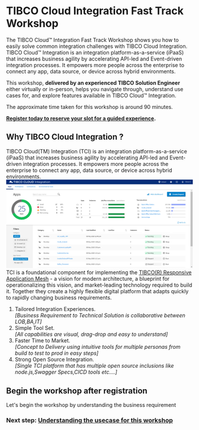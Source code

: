 # TIBCO Cloud Integration Fast Track Workshop

The TIBCO Cloud™ Integration Fast Track Workshop shows you how to easily solve common integration challenges with TIBCO Cloud Integration. TIBCO Cloud™ Integration is an integration platform-as-a-service (iPaaS) that increases business agility by accelerating API-led and Event-driven integration processes. It empowers more people across the enterprise to connect any app, data source, or device across hybrid environments.

This workshop, **delivered by an experienced TIBCO Solution Engineer** either virtually or in-person, helps you navigate through, understand use cases for, and explore features available in TIBCO Cloud™ Integration.

The approximate time taken for this workshop is around 90 minutes.

**[Register today to reserve your slot for a guided experience](https://www.tibco.com/tibco-cloud-integration-workshop).**

## Why TIBCO Cloud Integration ?
TIBCO Cloud(TM) Integration (TCI) is an integration platform-as-a-service (iPaaS) that increases business agility by accelerating API-led and Event-driven integration processes. It empowers more people across the enterprise to connect any app, data source, or device across hybrid environments.
![Download](/images/TCI_IntroPage.png)
TCI is a foundational component for implementing the [TIBCO(R) Responsive Application Mesh](https://www.tibco.com/resources/demand-webinar/tibco-responsive-application-mesh) - a vision for modern architecture, a blueprint for operationalizing this vision, and market-leading technology required to build it. Together they create a highly flexible digital platform that adapts quickly to rapidly changing business requirements.

1) Tailored Integration Experiences.  
*[Business Requirement to Technical Solution is collaborative between LOB,BA,IT]*
2) Simple Tool Set.  
*[All capabilities are visual, drag-drop and easy to understand]*
3) Faster Time to Market.  
*[Concept to Delivery using intuitive tools for multiple personas from build to test to prod in easy steps]*
4) Strong Open Source Integration.  
*[Single TCI platform that has multiple open source inclusions like node.js,Swagger Specs,CICD tools etc....]*

## Begin the workshop after registration

Let's begin the workshop by understanding the business requirement 
### Next step: [Understanding the usecase for this workshop](UseCaseDetails.md)
